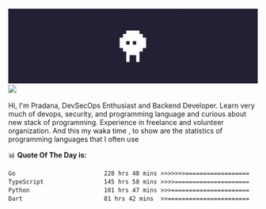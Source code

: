 ![banner](.github/banner.gif)
<img src="https://user-images.githubusercontent.com/73097560/115834477-dbab4500-a447-11eb-908a-139a6edaec5c.gif"></p>

Hi, I'm Pradana, DevSecOps Enthusiast and Backend Developer. Learn very much of devops, security, and programming language and curious about new stack of programming. Experience in freelance and volunteer organization. And this my waka time , to show are the statistics of programming languages that I often use

📊 **Quote Of The Day is:**
<!--START_SECTION:waka-->

```txt
Go                         228 hrs 48 mins >>>>>>>==================   27.34 %
TypeScript                 145 hrs 58 mins >>>>=====================   17.44 %
Python                     101 hrs 47 mins >>>======================   12.16 %
Dart                       81 hrs 42 mins  >>=======================   09.76 %
```

<!--END_SECTION:waka-->
